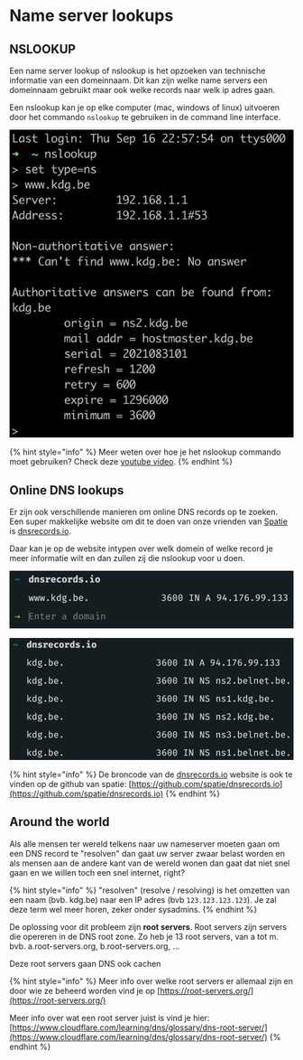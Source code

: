 # Name server lookups

## NSLOOKUP

Een name server lookup of nslookup is het opzoeken van technische informatie van een domeinnaam. Dit kan zijn welke name servers een domeinnaam gebruikt maar ook welke records naar welk ip adres gaan.

Een nslookup kan je op elke computer \(mac, windows of linux\) uitvoeren door het commando `nslookup` te gebruiken in de command line interface.

![](../../.gitbook/assets/cleanshot-2021-09-18-at-17.24.02.jpg)

{% hint style="info" %}
Meer weten over hoe je het nslookup commando moet gebruiken? Check deze [youtube video](https://www.youtube.com/watch?v=jf-x76XYY2o).
{% endhint %}

## Online DNS lookups

Er zijn ook verschillende manieren om online DNS records op te zoeken. Een super makkelijke website om dit te doen van onze vrienden van [Spatie](https://spatie.be) is [dnsrecords.io](https://dnsrecords.io/).

Daar kan je op de website intypen over welk domein of welke record je meer informatie wilt en dan zullen zij die nslookup voor u doen.

![](../../.gitbook/assets/cleanshot-2021-09-18-at-17.30.42.jpg)

![](../../.gitbook/assets/cleanshot-2021-09-18-at-17.30.52.jpg)

{% hint style="info" %}
De broncode van de [dnsrecords.io](https://dnsrecords.io) website is ook te vinden op de github van spatie: [https://github.com/spatie/dnsrecords.io](https://github.com/spatie/dnsrecords.io)
{% endhint %}

## Around the world

Als alle mensen ter wereld telkens naar uw nameserver moeten gaan om een DNS record te "resolven" dan gaat uw server zwaar belast worden en als mensen aan de andere kant van de wereld wonen dan gaat dat niet snel gaan en we willen toch een snel internet, right?

{% hint style="info" %}
"resolven" \(resolve / resolving\) is het omzetten van een naam \(bvb. kdg.be\) naar een IP adres \(bvb `123.123.123.123`\). Je zal deze term wel meer horen, zeker onder sysadmins.
{% endhint %}

De oplossing voor dit probleem zijn **root servers**. Root servers zijn servers die opereren in de DNS root zone. Zo heb je 13 root servers, van a tot m. bvb. a.root-servers.org, b.root-servers.org, ...

Deze root servers gaan DNS ook cachen

{% hint style="info" %}
Meer info over welke root servers er allemaal zijn en door wie ze beheerd worden vind je op [https://root-servers.org/](https://root-servers.org/)

Meer info over wat een root server juist is vind je hier: [https://www.cloudflare.com/learning/dns/glossary/dns-root-server/](https://www.cloudflare.com/learning/dns/glossary/dns-root-server/)
{% endhint %}



